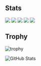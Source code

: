 


## Stats
![](http://github-profile-summary-cards.vercel.app/api/cards/profile-details?username=na2kera&theme=gruvbox)
![](http://github-profile-summary-cards.vercel.app/api/cards/repos-per-language?username=na2kera&theme=gruvbox)
![](http://github-profile-summary-cards.vercel.app/api/cards/most-commit-language?username=na2kera&theme=gruvbox)
![](http://github-profile-summary-cards.vercel.app/api/cards/stats?username=na2kera&theme=gruvbox)
![](http://github-profile-summary-cards.vercel.app/api/cards/productive-time?username=na2kera&theme=gruvbox&utcOffset=9)

## Trophy
![trophy](https://github-profile-trophy.vercel.app/?username=na2kera&theme=gruvbox)

![GitHub Stats](https://github-readme-stats.vercel.app/api?username=na2kera)



